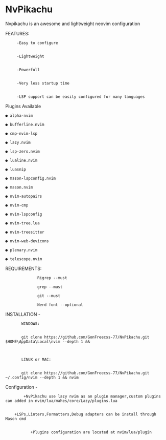 # NvPikachu

Nvpikachu is an awesome and lightweight neovim configuration 


FEATURES:
        
         -Easy to configure
         
         
         -Lightweight 
         
         
         -Powerfull
         
         
         -Very less startup time
         
         
         -LSP support can be easily configured for many languages 
         
Plugins Available 

    ● alpha-nvim 
    
    ● bufferline.nvim
    
    ● cmp-nvim-lsp
    
    ● lazy.nvim
    
    ● lsp-zero.nvim
    
    ● lualine.nvim
    
    ● luasnip
    
    ● mason-lspconfig.nvim
    
    ● mason.nvim
    
    ● nvim-autopairs
    
    ● nvim-cmp
    
    ● nvim-lspconfig
    
    ● nvim-tree.lua
    
    ● nvim-treesitter 
    
    ● nvim-web-devicons
    
    ● plenary.nvim
    
    ● telescope.nvim



   REQUIREMENTS:
                  
                  Rigrep --must
   
                  grep --must
                  
                  git --must
                  
                  Nerd font --optional
                  
    
    
  INSTALLATION -
    
         
           WINDOWS:
           
     
           git clone https://github.com/GonFreecss-77/NvPikachu.git $HOME\AppData\Local\nvim --depth 1 &&

           
            
           LINUX or MAC:

           
           git clone https://github.com/GonFreecss-77/NvPikachu.git ~/.config/nvim --depth 1 && nvim
           
Configuration -
              
            +NvPikachu use lazy nvim as an plugin manager,custom plugins can added in nvim/lua/mahes/core/Lazy/plugins.lua

               
        +LSPs,Linters,Formatters,Debug adapters can be install through Mason cmd

               
               +Plugins configuration are located at nvim/lua/plugin
  
